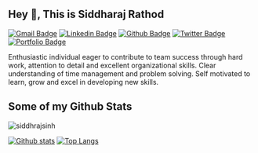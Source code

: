 ## Hey 👋, This is Siddharaj Rathod
[![Gmail Badge](https://img.shields.io/badge/-skrathod282001@gmail.com-c14438?style=flat&logo=Gmail&logoColor=white&link=mailto:skrathod282001@gmail.com)](mailto:skrathod282001@gmail.com) 
[![Linkedin Badge](https://img.shields.io/badge/-siddharajsinhrathod-0072b1?style=flat&logo=Linkedin&logoColor=white&link=https://www.linkedin.com/in/siddharajsinh-rathod/)](https://www.linkedin.com/in/siddharajsinh-rathod/) [![Github Badge](https://img.shields.io/badge/-siddhrajsinh-grey?style=flat&logo=github&logoColor=white&link=https://github.com/siddhraj-sinh)](https://github.com/siddhraj-sinh) [![Twitter Badge](https://img.shields.io/badge/-@rsk020801-00acee?style=flat&logo=twitter&logoColor=white&link=https://twitter.com/@rsk020801/)](https://www.twitter.com/@rsk020801/) [![Portfolio Badge](https://img.shields.io/badge/portfolio-web-blue?style=flat&link=https://siddhraj-sinh.github.io//)](https://siddhraj-sinh.github.io//) <p align='left'>Enthusiastic individual eager to contribute to team success through hard work, attention to detail and excellent organizational skills. Clear understanding of time management and problem solving. Self motivated to learn, grow and excel in developing new skills.</p>
## Some of my Github Stats
<p align=left> <img src=https://komarev.com/ghpvc/?username=siddhrajsinh alt=siddhrajsinh /> </p>

[![Github stats](https://github-readme-stats.vercel.app/api?username=siddhrajsinh&show_icons=true&include_all_commits=true)](https://github.com/siddhrajsinh/github-readme-stats)
[![Top Langs](https://github-readme-stats.vercel.app/api/top-langs/?username=siddhrajsinh&layout=compact)](https://github.com/siddhrajsinh/github-readme-stats)
